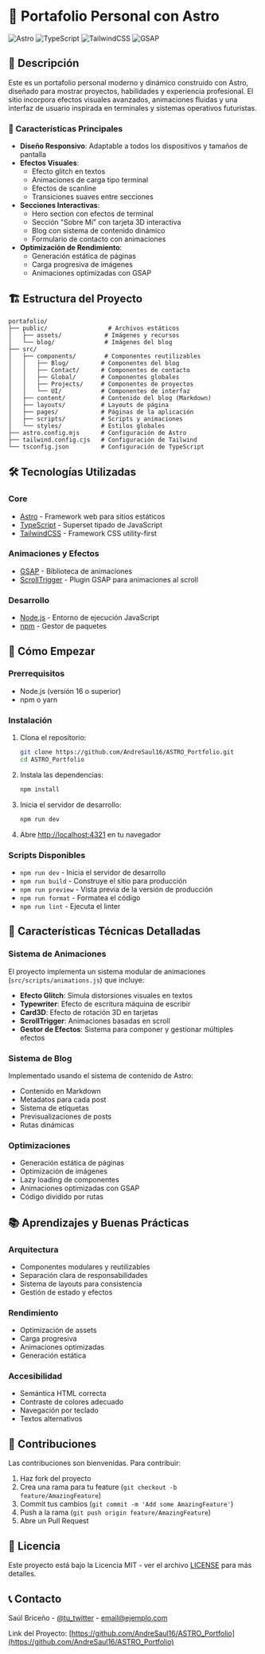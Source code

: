 # 🚀 Portafolio Personal con Astro

![Astro](https://img.shields.io/badge/Astro-FF5D01?style=for-the-badge&logo=astro&logoColor=white)
![TypeScript](https://img.shields.io/badge/TypeScript-007ACC?style=for-the-badge&logo=typescript&logoColor=white)
![TailwindCSS](https://img.shields.io/badge/Tailwind_CSS-38B2AC?style=for-the-badge&logo=tailwind-css&logoColor=white)
![GSAP](https://img.shields.io/badge/GSAP-88CE02?style=for-the-badge&logo=greensock&logoColor=white)

## 📝 Descripción

Este es un portafolio personal moderno y dinámico construido con Astro, diseñado para mostrar proyectos, habilidades y experiencia profesional. El sitio incorpora efectos visuales avanzados, animaciones fluidas y una interfaz de usuario inspirada en terminales y sistemas operativos futuristas.

### 🌟 Características Principales

- **Diseño Responsivo**: Adaptable a todos los dispositivos y tamaños de pantalla
- **Efectos Visuales**: 
  - Efecto glitch en textos
  - Animaciones de carga tipo terminal
  - Efectos de scanline
  - Transiciones suaves entre secciones
- **Secciones Interactivas**:
  - Hero section con efectos de terminal
  - Sección "Sobre Mí" con tarjeta 3D interactiva
  - Blog con sistema de contenido dinámico
  - Formulario de contacto con animaciones
- **Optimización de Rendimiento**:
  - Generación estática de páginas
  - Carga progresiva de imágenes
  - Animaciones optimizadas con GSAP

## 🏗️ Estructura del Proyecto

```
portafolio/
├── public/                 # Archivos estáticos
│   ├── assets/            # Imágenes y recursos
│   └── blog/              # Imágenes del blog
├── src/
│   ├── components/        # Componentes reutilizables
│   │   ├── Blog/         # Componentes del blog
│   │   ├── Contact/      # Componentes de contacto
│   │   ├── Global/       # Componentes globales
│   │   ├── Projects/     # Componentes de proyectos
│   │   └── UI/           # Componentes de interfaz
│   ├── content/          # Contenido del blog (Markdown)
│   ├── layouts/          # Layouts de página
│   ├── pages/            # Páginas de la aplicación
│   ├── scripts/          # Scripts y animaciones
│   └── styles/           # Estilos globales
├── astro.config.mjs      # Configuración de Astro
├── tailwind.config.cjs   # Configuración de Tailwind
└── tsconfig.json         # Configuración de TypeScript
```

## 🛠️ Tecnologías Utilizadas

### Core
- [Astro](https://astro.build/) - Framework web para sitios estáticos
- [TypeScript](https://www.typescriptlang.org/) - Superset tipado de JavaScript
- [TailwindCSS](https://tailwindcss.com/) - Framework CSS utility-first

### Animaciones y Efectos
- [GSAP](https://greensock.com/gsap/) - Biblioteca de animaciones
- [ScrollTrigger](https://greensock.com/scrolltrigger/) - Plugin GSAP para animaciones al scroll

### Desarrollo
- [Node.js](https://nodejs.org/) - Entorno de ejecución JavaScript
- [npm](https://www.npmjs.com/) - Gestor de paquetes

## 🚀 Cómo Empezar

### Prerrequisitos
- Node.js (versión 16 o superior)
- npm o yarn

### Instalación

1. Clona el repositorio:
   ```bash
   git clone https://github.com/AndreSaul16/ASTRO_Portfolio.git
   cd ASTRO_Portfolio
   ```

2. Instala las dependencias:
   ```bash
   npm install
   ```

3. Inicia el servidor de desarrollo:
   ```bash
   npm run dev
   ```

4. Abre [http://localhost:4321](http://localhost:4321) en tu navegador

### Scripts Disponibles

- `npm run dev` - Inicia el servidor de desarrollo
- `npm run build` - Construye el sitio para producción
- `npm run preview` - Vista previa de la versión de producción
- `npm run format` - Formatea el código
- `npm run lint` - Ejecuta el linter

## 🎨 Características Técnicas Detalladas

### Sistema de Animaciones
El proyecto implementa un sistema modular de animaciones (`src/scripts/animations.js`) que incluye:

- **Efecto Glitch**: Simula distorsiones visuales en textos
- **Typewriter**: Efecto de escritura máquina de escribir
- **Card3D**: Efecto de rotación 3D en tarjetas
- **ScrollTrigger**: Animaciones basadas en scroll
- **Gestor de Efectos**: Sistema para componer y gestionar múltiples efectos

### Sistema de Blog
Implementado usando el sistema de contenido de Astro:

- Contenido en Markdown
- Metadatos para cada post
- Sistema de etiquetas
- Previsualizaciones de posts
- Rutas dinámicas

### Optimizaciones
- Generación estática de páginas
- Optimización de imágenes
- Lazy loading de componentes
- Animaciones optimizadas con GSAP
- Código dividido por rutas

## 📚 Aprendizajes y Buenas Prácticas

### Arquitectura
- Componentes modulares y reutilizables
- Separación clara de responsabilidades
- Sistema de layouts para consistencia
- Gestión de estado y efectos

### Rendimiento
- Optimización de assets
- Carga progresiva
- Animaciones optimizadas
- Generación estática

### Accesibilidad
- Semántica HTML correcta
- Contraste de colores adecuado
- Navegación por teclado
- Textos alternativos

## 🤝 Contribuciones

Las contribuciones son bienvenidas. Para contribuir:

1. Haz fork del proyecto
2. Crea una rama para tu feature (`git checkout -b feature/AmazingFeature`)
3. Commit tus cambios (`git commit -m 'Add some AmazingFeature'`)
4. Push a la rama (`git push origin feature/AmazingFeature`)
5. Abre un Pull Request

## 📄 Licencia

Este proyecto está bajo la Licencia MIT - ver el archivo [LICENSE](LICENSE) para más detalles.

## 📞 Contacto

Saúl Briceño - [@tu_twitter](https://twitter.com/tu_twitter) - email@ejemplo.com

Link del Proyecto: [https://github.com/AndreSaul16/ASTRO_Portfolio](https://github.com/AndreSaul16/ASTRO_Portfolio)
